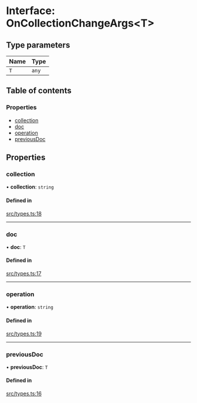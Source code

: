 # Interface: OnCollectionChangeArgs\<T\>

## Type parameters

| Name | Type |
| :------ | :------ |
| `T` | `any` |

## Table of contents

### Properties

- [collection](OnCollectionChangeArgs.md#collection)
- [doc](OnCollectionChangeArgs.md#doc)
- [operation](OnCollectionChangeArgs.md#operation)
- [previousDoc](OnCollectionChangeArgs.md#previousdoc)

## Properties

### collection

• **collection**: `string`

#### Defined in

[src/types.ts:18](https://github.com/GeorgeHulpoi/payload-dependencies-graph/blob/099b8df/src/types.ts#L18)

___

### doc

• **doc**: `T`

#### Defined in

[src/types.ts:17](https://github.com/GeorgeHulpoi/payload-dependencies-graph/blob/099b8df/src/types.ts#L17)

___

### operation

• **operation**: `string`

#### Defined in

[src/types.ts:19](https://github.com/GeorgeHulpoi/payload-dependencies-graph/blob/099b8df/src/types.ts#L19)

___

### previousDoc

• **previousDoc**: `T`

#### Defined in

[src/types.ts:16](https://github.com/GeorgeHulpoi/payload-dependencies-graph/blob/099b8df/src/types.ts#L16)
